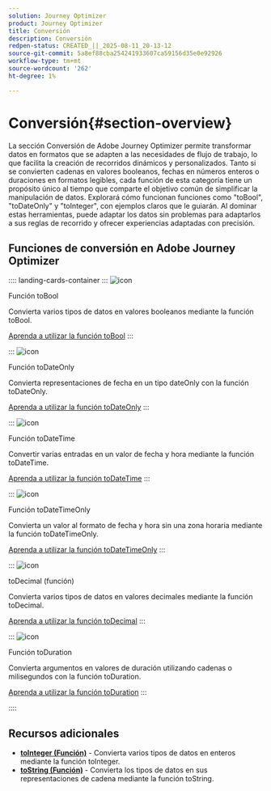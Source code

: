 ```yaml
---
solution: Journey Optimizer
product: Journey Optimizer
title: Conversión
description: Conversión
redpen-status: CREATED_||_2025-08-11_20-13-12
source-git-commit: 5a8ef88cba254241933607ca59156d35e0e92926
workflow-type: tm+mt
source-wordcount: '262'
ht-degree: 1%

---
```



# Conversión{#section-overview}

La sección Conversión de Adobe Journey Optimizer permite transformar datos en formatos que se adapten a las necesidades de flujo de trabajo, lo que facilita la creación de recorridos dinámicos y personalizados. Tanto si se convierten cadenas en valores booleanos, fechas en números enteros o duraciones en formatos legibles, cada función de esta categoría tiene un propósito único al tiempo que comparte el objetivo común de simplificar la manipulación de datos. Explorará cómo funcionan funciones como &quot;toBool&quot;, &quot;toDateOnly&quot; y &quot;toInteger&quot;, con ejemplos claros que le guiarán. Al dominar estas herramientas, puede adaptar los datos sin problemas para adaptarlos a sus reglas de recorrido y ofrecer experiencias adaptadas con precisión.

## Funciones de conversión en Adobe Journey Optimizer

:::: landing-cards-container
:::
![icon](https://cdn.experienceleague.adobe.com/icons/code-branch.svg?lang=es)

Función toBool

Convierta varios tipos de datos en valores booleanos mediante la función toBool.

[Aprenda a utilizar la función toBool](../using/building-journeys/functions/functiontobool.md)
:::

:::
![icon](https://cdn.experienceleague.adobe.com/icons/code-branch.svg?lang=es)

Función toDateOnly

Convierta representaciones de fecha en un tipo dateOnly con la función toDateOnly.

[Aprenda a utilizar la función toDateOnly](../using/building-journeys/functions/functiontodateonly.md)
:::

:::
![icon](https://cdn.experienceleague.adobe.com/icons/code-branch.svg?lang=es)

Función toDateTime

Convertir varias entradas en un valor de fecha y hora mediante la función toDateTime.

[Aprenda a utilizar la función toDateTime](../using/building-journeys/functions/functiontodatetime.md)
:::

:::
![icon](https://cdn.experienceleague.adobe.com/icons/code-branch.svg?lang=es)

Función toDateTimeOnly

Convierta un valor al formato de fecha y hora sin una zona horaria mediante la función toDateTimeOnly.

[Aprenda a utilizar la función toDateTimeOnly](../using/building-journeys/functions/functiontodatetimeonly.md)
:::

:::
![icon](https://cdn.experienceleague.adobe.com/icons/code-branch.svg?lang=es)

toDecimal (función)

Convierta varios tipos de datos en valores decimales mediante la función toDecimal.

[Aprenda a utilizar la función toDecimal](../using/building-journeys/functions/functiontodecimal.md)
:::

:::
![icon](https://cdn.experienceleague.adobe.com/icons/code-branch.svg?lang=es)

Función toDuration

Convierta argumentos en valores de duración utilizando cadenas o milisegundos con la función toDuration.

[Aprenda a utilizar la función toDuration](../using/building-journeys/functions/functiontoduration.md)
:::

::::


## Recursos adicionales

- **[toInteger (Función)](../using/building-journeys/functions/functiontointeger.md)** - Convierta varios tipos de datos en enteros mediante la función toInteger.
- **[toString (Función)](../using/building-journeys/functions/functiontostring.md)** - Convierta los tipos de datos en sus representaciones de cadena mediante la función toString.
